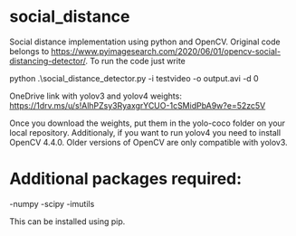 # social_distance
Social distance implementation using python and OpenCV. Original code belongs to https://www.pyimagesearch.com/2020/06/01/opencv-social-distancing-detector/. To run the code just write 

python .\social_distance_detector.py -i testvideo -o output.avi -d 0

OneDrive link with yolov3 and yolov4 weights: https://1drv.ms/u/s!AlhPZsy3RyaxgrYCUO-1cSMidPbA9w?e=52zc5V

Once you download the weights, put them in the yolo-coco folder on your local repository. Additionaly, if you want to run yolov4 you need to install OpenCV 4.4.0. Older versions of OpenCV are only compatible with yolov3.

# Additional packages required:

-numpy
-scipy
-imutils

This can be installed using pip.
